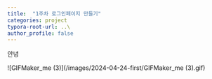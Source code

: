 ```yaml
---
title:  "1주차 로그인페이지 만들기"
categories: project
typora-root-url: ..\
author_profile: false
---
```


안녕

![GIFMaker_me (3)](/images/2024-04-24-first/GIFMaker_me (3).gif)
